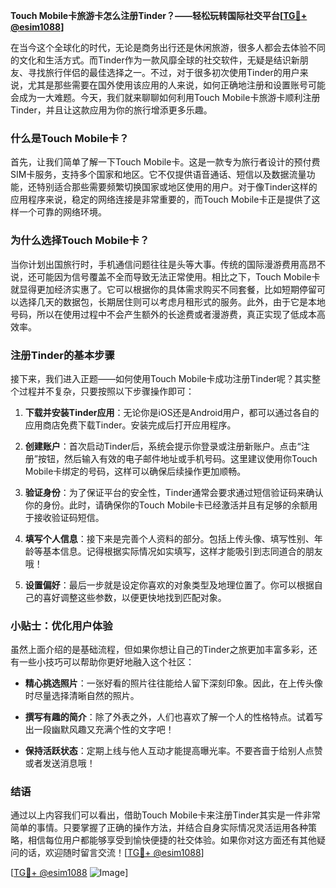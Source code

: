 **Touch Mobile卡旅游卡怎么注册Tinder？——轻松玩转国际社交平台[[TG💪+ @esim1088](https://t.me/s/esim1088)]**

在当今这个全球化的时代，无论是商务出行还是休闲旅游，很多人都会去体验不同的文化和生活方式。而Tinder作为一款风靡全球的社交软件，无疑是结识新朋友、寻找旅行伴侣的最佳选择之一。不过，对于很多初次使用Tinder的用户来说，尤其是那些需要在国外使用该应用的人来说，如何正确地注册和设置账号可能会成为一大难题。今天，我们就来聊聊如何利用Touch Mobile卡旅游卡顺利注册Tinder，并且让这款应用为你的旅行增添更多乐趣。

### 什么是Touch Mobile卡？

首先，让我们简单了解一下Touch Mobile卡。这是一款专为旅行者设计的预付费SIM卡服务，支持多个国家和地区。它不仅提供语音通话、短信以及数据流量功能，还特别适合那些需要频繁切换国家或地区使用的用户。对于像Tinder这样的应用程序来说，稳定的网络连接是非常重要的，而Touch Mobile卡正是提供了这样一个可靠的网络环境。

### 为什么选择Touch Mobile卡？

当你计划出国旅行时，手机通信问题往往是头等大事。传统的国际漫游费用高昂不说，还可能因为信号覆盖不全而导致无法正常使用。相比之下，Touch Mobile卡就显得更加经济实惠了。它可以根据你的具体需求购买不同套餐，比如短期停留可以选择几天的数据包，长期居住则可以考虑月租形式的服务。此外，由于它是本地号码，所以在使用过程中不会产生额外的长途费或者漫游费，真正实现了低成本高效率。

### 注册Tinder的基本步骤

接下来，我们进入正题——如何使用Touch Mobile卡成功注册Tinder呢？其实整个过程并不复杂，只要按照以下步骤操作即可：

1. **下载并安装Tinder应用**：无论你是iOS还是Android用户，都可以通过各自的应用商店免费下载Tinder。安装完成后打开应用程序。

2. **创建账户**：首次启动Tinder后，系统会提示你登录或注册新账户。点击“注册”按钮，然后输入有效的电子邮件地址或手机号码。这里建议使用你Touch Mobile卡绑定的号码，这样可以确保后续操作更加顺畅。

3. **验证身份**：为了保证平台的安全性，Tinder通常会要求通过短信验证码来确认你的身份。此时，请确保你的Touch Mobile卡已经激活并且有足够的余额用于接收验证码短信。

4. **填写个人信息**：接下来是完善个人资料的部分。包括上传头像、填写性别、年龄等基本信息。记得根据实际情况如实填写，这样才能吸引到志同道合的朋友哦！

5. **设置偏好**：最后一步就是设定你喜欢的对象类型及地理位置了。你可以根据自己的喜好调整这些参数，以便更快地找到匹配对象。

### 小贴士：优化用户体验

虽然上面介绍的是基础流程，但如果你想让自己的Tinder之旅更加丰富多彩，还有一些小技巧可以帮助你更好地融入这个社区：

- **精心挑选照片**：一张好看的照片往往能给人留下深刻印象。因此，在上传头像时尽量选择清晰自然的照片。
  
- **撰写有趣的简介**：除了外表之外，人们也喜欢了解一个人的性格特点。试着写出一段幽默风趣又充满个性的文字吧！

- **保持活跃状态**：定期上线与他人互动才能提高曝光率。不要吝啬于给别人点赞或者发送消息哦！

### 结语

通过以上内容我们可以看出，借助Touch Mobile卡来注册Tinder其实是一件非常简单的事情。只要掌握了正确的操作方法，并结合自身实际情况灵活运用各种策略，相信每位用户都能够享受到愉快便捷的社交体验。如果你对这方面还有其他疑问的话，欢迎随时留言交流！[[TG💪+ @esim1088](https://t.me/s/esim1088)] 

[[TG💪+ @esim1088](https://t.me/s/esim1088) ![Image](https://i.postimg.cc/4NQfJmqS/Snipaste-2025-05-13-00-14-12.png)]